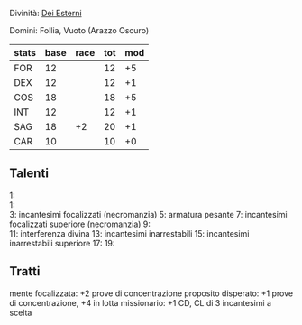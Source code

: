 Divinità: [Dei Esterni](https://golarion.altervista.org/wiki/Dio_Esterno)

Domini: Follia, Vuoto (Arazzo Oscuro)



| stats | base | race | tot | mod |
| ----- | ---- | ---- | --- | --- |
| FOR   | 12   |      | 12  | +5  |
| DEX   | 12   |      | 12  | +1  |
| COS   | 18   |      | 18  | +5  |
| INT   | 12   |      | 12  | +1  |
| SAG   | 18   | +2   | 20  | +1  |
| CAR   | 10   |      | 10  | +0  |


## Talenti

1:  
1:  
3:  incantesimi focalizzati (necromanzia)
5:  armatura pesante
7:  incantesimi focalizzati superiore (necromanzia)
9:  
11: interferenza divina
13: incantesimi inarrestabili
15: incantesimi inarrestabili superiore
17: 
19: 

## Tratti

mente focalizzata: +2 prove di concentrazione
proposito disperato: +1 prove di concentrazione, +4 in lotta
missionario: +1 CD, CL di 3 incantesimi a scelta

